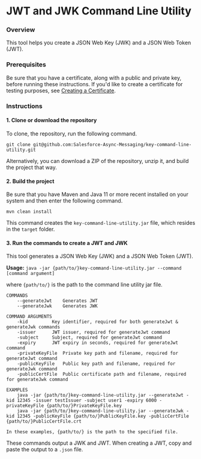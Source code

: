 # JWT and JWK Command Line Utility

### Overview

This tool helps you create a JSON Web Key (JWK) and a JSON Web Token (JWT).

### Prerequisites

Be sure that you have a certificate, along with a public and private key, before running these instructions. If you'd like to create a certificate for testing purposes, see [Creating a Certificate](CreatingCertificates.md).

### Instructions

#### 1. Clone or download the repository

To clone, the repository, run the following command.

`git clone git@github.com:Salesforce-Async-Messaging/key-command-line-utility.git`

Alternatively, you can download a ZIP of the repository, unzip it, and build the project that way.

#### 2. Build the project

Be sure that you have Maven and Java 11 or more recent installed on your system and then enter the following command. 

`mvn clean install`

This command creates the `key-command-line-utility.jar` file, which resides in the `target` folder.

#### 3. Run the commands to create a JWT and JWK

This tool generates a JSON Web Key (JWK) and a JSON Web Token (JWT).

**Usage:** `java -jar {path/to/}key-command-line-utility.jar --command [command argument]`

where `{path/to/}` is the path to the command line utility jar file.

	COMMANDS
		--generateJwt 	 Generates JWT
		--generateJwk 	 Generates JWK

	COMMAND ARGUMENTS
		-kid 		 Key identifier, required for both generateJwt & generateJwk commands
		-issuer 	 JWT issuer, required for generateJwt command
		-subject 	 Subject, required for generateJwt command
		-expiry 	 JWT expiry in seconds, required for generateJwt command
		-privateKeyFile  Private key path and filename, required for generateJwt command
		-publicKeyFile 	 Public key path and filename, required for generateJwk command
		-publicCertFile  Public certificate path and filename, required for generateJwk command

	EXAMPLES
		java -jar {path/to/}key-command-line-utility.jar --generateJwt -kid 12345 -issuer testIssuer -subject user1 -expiry 6000 -privateKeyFile {path/to/}PrivateKeyFile.key
		java -jar {path/to/}key-command-line-utility.jar --generateJwk -kid 12345 -publicKeyFile {path/to/}PublicKeyFile.key -publicCertFile {path/to/}PublicCertFile.crt
		
	In these examples, {path/to/} is the path to the specified file.
	
These commands output a JWK and JWT. When creating a JWT, copy and paste the output to a `.json` file.

